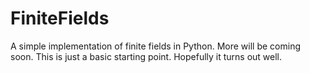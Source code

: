 # FiniteFields
A simple implementation of finite fields in Python.
More will be coming soon. This is just a basic starting point.
Hopefully it turns out well.
